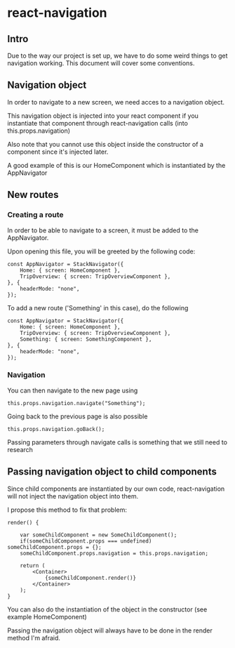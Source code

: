 # react-navigation
## Intro
Due to the way our project is set up, we have to do some weird things to get navigation working. This document will cover some conventions.

## Navigation object
In order to navigate to a new screen, we need acces to a navigation object.

This navigation object is injected into your react component if you instantiate that component through react-navigation calls (into this.props.navigation)

Also note that you cannot use this object inside the constructor of a component since it's injected later.

A good example of this is our HomeComponent which is instantiated by the AppNavigator

## New routes

### Creating a route

In order to be able to navigate to a screen, it must be added to the AppNavigator.

Upon opening this file, you will be greeted by the following code:

```
const AppNavigator = StackNavigator({
    Home: { screen: HomeComponent },
    TripOverview: { screen: TripOverviewComponent },
}, {
    headerMode: "none",
});
```

To add a new route ('Something' in this case), do the following

```
const AppNavigator = StackNavigator({
    Home: { screen: HomeComponent },
    TripOverview: { screen: TripOverviewComponent },
    Something: { screen: SomethingComponent },
}, {
    headerMode: "none",
});
```

### Navigation

You can then navigate to the new page using
```
this.props.navigation.navigate("Something");
```

Going back to the previous page is also possible
```
this.props.navigation.goBack();
```

Passing parameters through navigate calls is something that we still need to research

## Passing navigation object to child components

Since child components are instantiated by our own code, react-navigation will not inject the navigation object into them.

I propose this method to fix that problem:

```
render() {

	var someChildComponent = new SomeChildComponent();
    if(someChildComponent.props === undefined) someChildComponent.props = {};
    someChildComponent.props.navigation = this.props.navigation;

	return (
    	<Container>
        	{someChildComponent.render()}
        </Container>
    );
}
```

You can also do the instantiation of the object in the constructor (see example HomeComponent)


Passing the navigation object will always have to be done in the render method I'm afraid.

